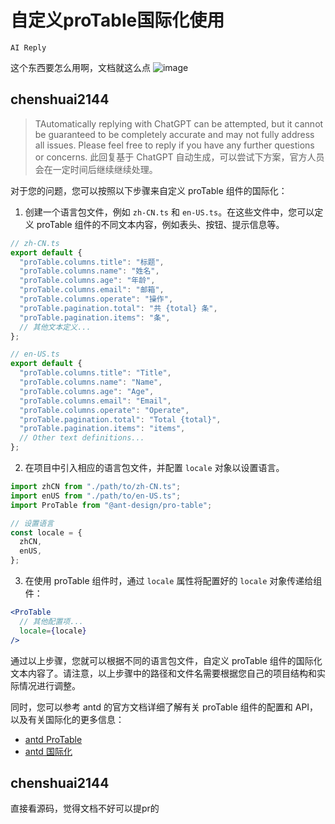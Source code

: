 # 自定义proTable国际化使用

`AI Reply`

这个东西要怎么用啊，文档就这么点
![image](https://github.com/ant-design/pro-components/assets/56420042/6f7b1c85-e7b6-433c-b39f-90d4807c9853)

## chenshuai2144

> TAutomatically replying with ChatGPT can be attempted, but it cannot be guaranteed to be completely accurate and may not fully address all issues. Please feel free to reply if you have any further questions or concerns.
> 此回复基于 ChatGPT 自动生成，可以尝试下方案，官方人员会在一定时间后继续继续处理。

对于您的问题，您可以按照以下步骤来自定义 proTable 组件的国际化：

1. 创建一个语言包文件，例如 `zh-CN.ts` 和 `en-US.ts`。在这些文件中，您可以定义 proTable 组件的不同文本内容，例如表头、按钮、提示信息等。

```typescript
// zh-CN.ts
export default {
  "proTable.columns.title": "标题",
  "proTable.columns.name": "姓名",
  "proTable.columns.age": "年龄",
  "proTable.columns.email": "邮箱",
  "proTable.columns.operate": "操作",
  "proTable.pagination.total": "共 {total} 条",
  "proTable.pagination.items": "条",
  // 其他文本定义...
};

// en-US.ts
export default {
  "proTable.columns.title": "Title",
  "proTable.columns.name": "Name",
  "proTable.columns.age": "Age",
  "proTable.columns.email": "Email",
  "proTable.columns.operate": "Operate",
  "proTable.pagination.total": "Total {total}",
  "proTable.pagination.items": "items",
  // Other text definitions...
};
```

2. 在项目中引入相应的语言包文件，并配置 `locale` 对象以设置语言。

```typescript
import zhCN from "./path/to/zh-CN.ts";
import enUS from "./path/to/en-US.ts";
import ProTable from "@ant-design/pro-table";

// 设置语言
const locale = {
  zhCN,
  enUS,
};
```

3. 在使用 proTable 组件时，通过 `locale` 属性将配置好的 `locale` 对象传递给组件：

```jsx
<ProTable
  // 其他配置项...
  locale={locale}
/>
```

通过以上步骤，您就可以根据不同的语言包文件，自定义 proTable 组件的国际化文本内容了。请注意，以上步骤中的路径和文件名需要根据您自己的项目结构和实际情况进行调整。

同时，您可以参考 antd 的官方文档详细了解有关 proTable 组件的配置和 API，以及有关国际化的更多信息：

- [antd ProTable](https://procomponents.ant.design/components/table/)
- [antd 国际化](https://ant.design/docs/react/i18n-cn)

## chenshuai2144

直接看源码，觉得文档不好可以提pr的
